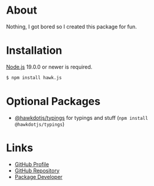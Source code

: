 # About
Nothing, I got bored so I created this package for fun.

# Installation
[Node.js](https://nodejs.org) 19.0.0 or newer is required.
```bash
$ npm install hawk.js
```

# Optional Packages
- [@hawkdotjs/typings](https://www.npmjs.com/package/@hawkdotjs/typings) for typings and stuff (``npm install @hawkdotjs/typings``)

# Links
- [GitHub Profile](https://github.com/EnHawk)
- [GitHub Repository][def2]
- [Package Developer][def]

[def]: https://www.npmjs.com/~enlight_hawk
[def2]: https://github.com/EnHawk/EnHawk